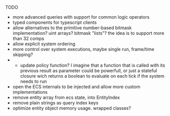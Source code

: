 TODO
- more advanced queries with support for common logic operators
- typed components for typescript clients
- allow alternatives to the primitive number-based bitmask implementation? uint arrays? bitmask "lists"? the idea is to support more than 32 comps
- allow explicit system ordering
- more control over system executions, maybe single run, frame/time skipping? 
- - update policy function? I imagine that a function that is called with its previous result as parameter could be powerfull, or just a stateful closure wich returns a boolean to evaluate on each tick if the system needs to run 
- open the ECS internals to be injected and allow more custom implementations
- remove entity array from ecs state, into EntityIndex
- remove plain strings as query index keys
- optimize entity object memory usage. wrapped classes?
